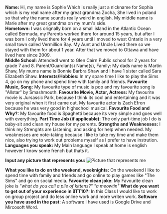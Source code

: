 **Name:** Hi, my name is Sophie Which is really just a nickname for Sophia which is my real name after my great grandma Zocha, She lived in poland so that why the name sounds really weird in english. My middle name is Marie after my great grandma on my mum's side.  
**Hometown:** I was orignally born on a small island in the Atlantic Ocean called Bermuda, my Parents worked there for around 15 years, but after I was born I only lived there for 4 years until I moved to west Ontario in a very small town called Vermillion Bay. My Aunt and Uncle Lived there so we stayed with them for about 1 year. After that we moved to Ottawa and have lived here since 2009.  
**Middle School:** AttendedI went to Glen Cairn Public school for 2 years for grade 7 and 8.
Parent/Guardian(s) Name(s), Family: My dads name is Martin Shaw, My mums name is Bonnie Barbra Shaw and I have 1 sister called Sara Elizabeth Shaw.
**Interests/Hobbies:** In my spare time I like to play the Sims 4, go on my phone and spend time with family and friends.
**Favourite Music, Song:** My favourite type of music is pop and my favourite song is "Allstar" by Smashmouth.
**Favourite Movie, Actor, Actress:** My favourite movie is Jursassic Park, because I think its cool and entertaining and it was very original when it first came out. My favourite actor is Zach Efron because he was very good in highschool musical.
**Favourite Food and Why?:** My favourite food is Spaghetti because its very simple and goes well with everything.
**Part Time Job (if applicable):** The only part-time job I do is baby-sit and clean my house for my parents.
**Strengths and Weaknesses:** I think my Strenghts are Listening, and asking for help when needed. My weaknesses are note-taking because I like to take my time and make them nice, also trying to work out problems myself as I prefer to have instrution.
**Languages you speak:** My Main language I speak at home is english however I know some french but thats it. 



**Input any picture that represents you:** ![Picture that represents me](https://img.buzzfeed.com/buzzfeed-static/static/2015-02/16/9/enhanced/webdr10/anigif_enhanced-buzz-24192-1424096991-5.gif) 


**What you like to do on the weekend, weeknights:** On the weekend I like to spend time with family and friends and go online to play games like "The Sims" and go on social media. 
**Favourite clean joke:** My Favourite clean joke is _"what do you call a pile of kittens?"_ _"a meowtin"_
**What do you want to get out of your experience in BTT10?:** In this Class I would like to work on group project and do less online work and more writen work. 
**Software you have used in the past:** A software I have used is Google Drive and Mircosoft Word.


